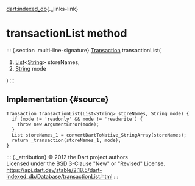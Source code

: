 [dart:indexed\_db](../../dart-indexed_db/dart-indexed_db-library){._links-link}

transactionList method
======================

::: {.section .multi-line-signature}
[Transaction](../transaction-class) transactionList(

1.  [List](../../dart-core/list-class)\<[String](../../dart-core/string-class)\>
    storeNames,
2.  [String](../../dart-core/string-class) mode

)
:::

Implementation {#source}
--------------

``` {.language-dart data-language="dart"}
Transaction transactionList(List<String> storeNames, String mode) {
  if (mode != 'readonly' && mode != 'readwrite') {
    throw new ArgumentError(mode);
  }
  List storeNames_1 = convertDartToNative_StringArray(storeNames);
  return _transaction(storeNames_1, mode);
}
```

::: {._attribution}
© 2012 the Dart project authors\
Licensed under the BSD 3-Clause \"New\" or \"Revised\" License.\
<https://api.dart.dev/stable/2.18.5/dart-indexed_db/Database/transactionList.html>
:::

